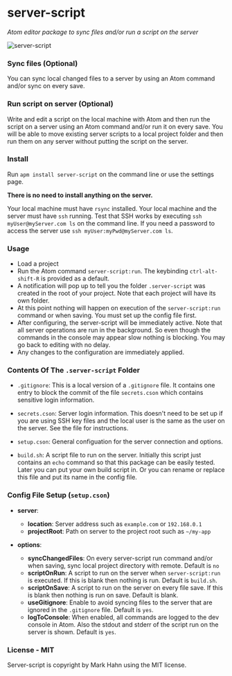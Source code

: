 # server-script

*Atom editor package to sync files and/or run a script on the server*


![server-script](https://cloud.githubusercontent.com/assets/811455/13936809/970eaf56-ef7d-11e5-858b-589a63b23419.gif)


### Sync files (Optional)

You can sync local changed files to a server by using an Atom command and/or sync on every save.

### Run script on server (Optional)

Write and edit a script on the local machine with Atom and then run the script on a server using an Atom command and/or run it on every save. You will be able to move existing server scripts to a local project folder and then run them on any server without putting the script on the server.

### Install

Run `apm install server-script` on the command line or use the settings page.

**There is no need to install anything on the server.**

Your local machine must have `rsync` installed.
Your local machine and the server must have `ssh` running. Test that SSH works by executing `ssh myUser@myServer.com ls` on the command line.  If you need a password to access the server use `ssh myUser:myPwd@myServer.com ls`.

### Usage

- Load a project
- Run the Atom command `server-script:run`.  The keybinding `ctrl-alt-shift-R` is provided as a default.
- A notification will pop up to tell you the folder `.server-script` was created in the root of your project. Note that each project will have its own folder.
- At this point nothing will happen on execution of the `server-script:run` command or when saving. You must set up the config file first.
- After configuring, the server-script will be immediately active. Note that all server operations are run in the background.  So even though the commands in the console may appear slow nothing is blocking.  You may go back to editing with no delay.
- Any changes to the configuration are immediately applied.

### Contents Of The `.server-script` Folder

- `.gitignore`: This is a local version of a `.gitignore` file.  It contains one entry to block the commit of the file `secrets.cson` which contains sensitive login information.

- `secrets.cson`: Server login information. This doesn't need to be set up if you are using SSH key files and the local user is the same as the user on the server.  See the file for instructions.

- `setup.cson`: General configuation for the server connection and options.

- `build.sh`: A script file to run on the server. Initially this script just contains an `echo` command so that this package can be easily tested.  Later you can put your own build script in.  Or you can rename or replace this file and put its name in the config file.

### Config File Setup (`setup.cson`)

- **server**:
  - **location**: Server address such as `example.com` or `192.168.0.1`
  - **projectRoot**: Path on server to the project root such as `~/my-app`


- **options**:
  - **syncChangedFiles**: On every server-script run command and/or when saving, sync local project directory with remote.  Default is `no`
  - **scriptOnRun**:  A script to run on the server when `server-script:run` is executed. If this is blank then nothing is run.  Default is `build.sh`.
  - **scriptOnSave**:  A script to run on the server on every file save. If this is blank then nothing is run on save.  Default is blank.
  - **useGitignore**: Enable to avoid syncing files to the server that are ignored in the `.gitignore` file.  Default is `yes`.
  - **logToConsole**: When enabled, all commands are logged to the dev console in Atom. Also the stdout and stderr of the script run on the server is shown.  Default is `yes`.
   
### License - MIT
  Server-script is copyright by Mark Hahn using the MIT license.